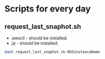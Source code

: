 # Scripts for every day

## request_last_snaphot.sh

- *awscli* - should be installed.
- *jq* - should be installed.

```bash
bash request_last_snaphot.sh RDSinstanceName
```
